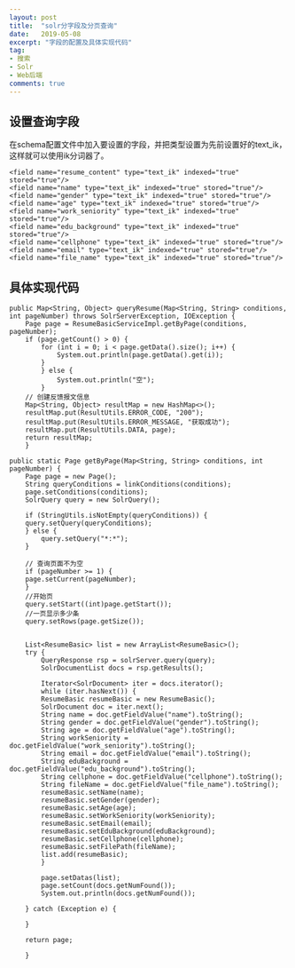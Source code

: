```yaml
---
layout: post
title:  "solr分字段及分页查询"
date:   2019-05-08
excerpt: "字段的配置及具体实现代码"
tag:
- 搜索
- Solr
- Web后端
comments: true
---
```


## 设置查询字段

在schema配置文件中加入要设置的字段，并把类型设置为先前设置好的text_ik，这样就可以使用ik分词器了。

	<field name="resume_content" type="text_ik" indexed="true" stored="true"/>
	<field name="name" type="text_ik" indexed="true" stored="true"/>
	<field name="gender" type="text_ik" indexed="true" stored="true"/>
	<field name="age" type="text_ik" indexed="true" stored="true"/>
	<field name="work_seniority" type="text_ik" indexed="true" stored="true"/>
	<field name="edu_background" type="text_ik" indexed="true" stored="true"/>
	<field name="cellphone" type="text_ik" indexed="true" stored="true"/>
	<field name="email" type="text_ik" indexed="true" stored="true"/>
	<field name="file_name" type="text_ik" indexed="true" stored="true"/>

## 具体实现代码

	public Map<String, Object> queryResume(Map<String, String> conditions, int pageNumber) throws SolrServerException, IOException {
		Page page = ResumeBasicServiceImpl.getByPage(conditions, pageNumber);
		if (page.getCount() > 0) {
			for (int i = 0; i < page.getData().size(); i++) {
				System.out.println(page.getData().get(i));
			}
			} else {
				System.out.println("空");
			}
		// 创建反馈报文信息
		Map<String, Object> resultMap = new HashMap<>();
		resultMap.put(ResultUtils.ERROR_CODE, "200");
		resultMap.put(ResultUtils.ERROR_MESSAGE, "获取成功");
		resultMap.put(ResultUtils.DATA, page);
		return resultMap;
	    }

	public static Page getByPage(Map<String, String> conditions, int pageNumber) {
		Page page = new Page();
		String queryConditions = linkConditions(conditions);
		page.setConditions(conditions);
		SolrQuery query = new SolrQuery();

		if (StringUtils.isNotEmpty(queryConditions)) {
		query.setQuery(queryConditions);
		} else {
			query.setQuery("*:*");
		}

		// 查询页面不为空
		if (pageNumber >= 1) {
		page.setCurrent(pageNumber);
		}
		//开始页
		query.setStart((int)page.getStart());
		//一页显示多少条
		query.setRows(page.getSize());


		List<ResumeBasic> list = new ArrayList<ResumeBasic>();
		try {
		    QueryResponse rsp = solrServer.query(query);
		    SolrDocumentList docs = rsp.getResults();

		    Iterator<SolrDocument> iter = docs.iterator();
		    while (iter.hasNext()) {
			ResumeBasic resumeBasic = new ResumeBasic();
			SolrDocument doc = iter.next();
			String name = doc.getFieldValue("name").toString();
			String gender = doc.getFieldValue("gender").toString();
			String age = doc.getFieldValue("age").toString();
			String workSeniority = doc.getFieldValue("work_seniority").toString();
			String email = doc.getFieldValue("email").toString();
			String eduBackground = doc.getFieldValue("edu_background").toString();
			String cellphone = doc.getFieldValue("cellphone").toString();
			String fileName = doc.getFieldValue("file_name").toString();
			resumeBasic.setName(name);
			resumeBasic.setGender(gender);
			resumeBasic.setAge(age);
			resumeBasic.setWorkSeniority(workSeniority);
			resumeBasic.setEmail(email);
			resumeBasic.setEduBackground(eduBackground);
			resumeBasic.setCellphone(cellphone);
			resumeBasic.setFilePath(fileName);
			list.add(resumeBasic);
		    }

		    page.setDatas(list);
		    page.setCount(docs.getNumFound());
		    System.out.println(docs.getNumFound());

		} catch (Exception e) {
			
		}
		
		return page;

	    }

